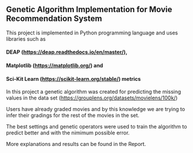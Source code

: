 ## Genetic Algorithm Implementation for Movie Recommendation System


This project is implemented in Python programming language and uses libraries such as
#### DEAP (https://deap.readthedocs.io/en/master/), 
#### Matplotlib (https://matplotlib.org/) and
#### Sci-Kit Learn (https://scikit-learn.org/stable/) metrics

In this project a genetic algorithm was created for predicting the missing values in the data set (https://grouplens.org/datasets/movielens/100k/)

Users have already graded movies and by this knowledge we are trying to infer their gradings for the rest of the movies in the set.

The best settings and genetic operators were used to train the algorithm to predict better and with the nimimum possible error.

More explanations and results can be found in the Report.
